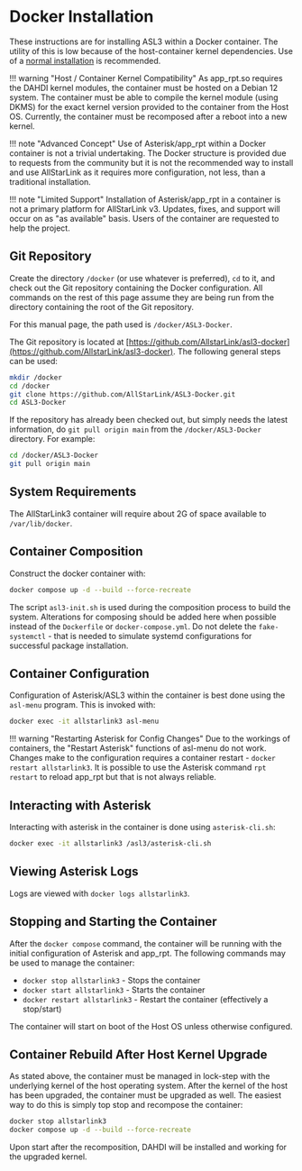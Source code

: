 # Docker Installation
These instructions are for installing ASL3 within a Docker container. The
utility of this is low because of the host-container kernel dependencies.
Use of a [normal installation](install.md) is recommended.

!!! warning "Host / Container Kernel Compatibility"
    As app_rpt.so requires the DAHDI kernel modules, the container must be
    hosted on a Debian 12 system. The container must be able to compile the
    kernel module (using DKMS) for the exact kernel version provided to
    the container from the Host OS. Currently, the container must be
    recomposed after a reboot into a new kernel.

!!! note "Advanced Concept"
    Use of Asterisk/app_rpt within a Docker container is not a trivial
    undertaking. The Docker structure is provided due to requests from the 
    community but it is not the recommended way to install and use
    AllStarLink as it requires more configuration, not less, than
    a traditional installation.

!!! note "Limited Support"
    Installation of Asterisk/app_rpt in a container is not a primary
    platform for AllStarLink v3. Updates, fixes, and support will
    occur on as "as available" basis. Users of the container are 
    requested to help the project.

## Git Repository
Create the directory `/docker` (or use whatever is preferred), `cd` to it,
and check out the Git repository containing the Docker configuration.
All commands on the rest of this page assume they are being run from
the directory containing the root of the Git repository. 

For this manual page, the path used is `/docker/ASL3-Docker`.

The Git repository is located at [https://github.com/AllstarLink/asl3-docker](https://github.com/AllstarLink/asl3-docker). The following general steps can be used:

```bash
mkdir /docker
cd /docker
git clone https://github.com/AllStarLink/ASL3-Docker.git
cd ASL3-Docker
```

If the repository has already been checked out, but simply needs the latest
information, do `git pull origin main` from the `/docker/ASL3-Docker` directory.
For example:

```bash
cd /docker/ASL3-Docker
git pull origin main
```

## System Requirements
The AllStarLink3 container will require about 2G of space available
to `/var/lib/docker`.

## Container Composition
Construct the docker container with:

```bash
docker compose up -d --build --force-recreate
```

The script `asl3-init.sh` is used during the composition process to build the
system. Alterations for composing should be added here when possible
instead of the `Dockerfile` or `docker-compose.yml`. Do not delete
the `fake-systemctl` - that is needed to simulate systemd configurations for
successful package installation.

## Container Configuration
Configuration of Asterisk/ASL3 within the container is best done using
the `asl-menu` program. This is invoked with:

```bash
docker exec -it allstarlink3 asl-menu
```

!!! warning "Restarting Asterisk for Config Changes"
    Due to the workings of containers, the "Restart Asterisk" functions
    of asl-menu do not work. Changes make to the configuration
    requires a container restart - `docker restart allstarlink3`.
    It is possible to use the Asterisk command `rpt restart` to reload
    app_rpt but that is not always reliable.

## Interacting with Asterisk
Interacting with asterisk in the container is done using `asterisk-cli.sh`:

```bash
docker exec -it allstarlink3 /asl3/asterisk-cli.sh
```

## Viewing Asterisk Logs
Logs are viewed with `docker logs allstarlink3`.

## Stopping and Starting the Container
After the `docker compose` command, the container will be running
with the initial configuration of Asterisk and app_rpt. The following
commands may be used to manage the container:

* `docker stop allstarlink3` - Stops the container
* `docker start allstarlink3` - Starts the container
* `docker restart allstarlink3` - Restart the container (effectively a stop/start)

The container will start on boot of the Host OS unless otherwise configured.

## Container Rebuild After Host Kernel Upgrade
As stated above, the container must be managed in lock-step with the underlying
kernel of the host operating system. After the kernel of the host has been
upgraded, the container must be upgraded as well. The easiest way to do this
is simply top stop and recompose the container:

```bash
docker stop allstarlink3
docker compose up -d --build --force-recreate
```

Upon start after the recomposition, DAHDI will be installed and working
for the upgraded kernel.